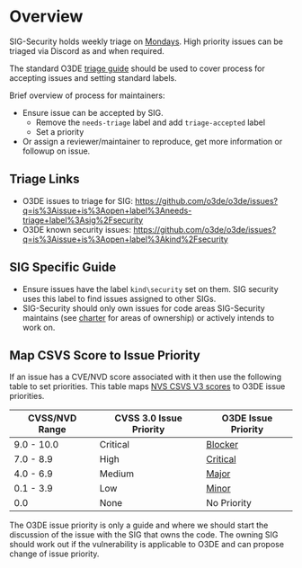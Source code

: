 
# Overview

SIG-Security holds weekly triage on [Mondays](https://lists.o3de.org/g/o3de-calendar/calendar). High priority issues can be triaged via Discord as and when required.

The standard O3DE [triage guide](https://github.com/o3de/community/) should be used to cover process for accepting issues and setting standard labels.

Brief overview of process for maintainers:
* Ensure issue can be accepted by SIG. 
    * Remove the `needs-triage` label and add `triage-accepted` label
    * Set a priority
* Or assign a reviewer/maintainer to reproduce, get more information or followup on issue.

## Triage Links
* O3DE issues to triage for SIG: https://github.com/o3de/o3de/issues?q=is%3Aissue+is%3Aopen+label%3Aneeds-triage+label%3Asig%2Fsecurity
* O3DE known security issues: https://github.com/o3de/o3de/issues?q=is%3Aissue+is%3Aopen+label%3Akind%2Fsecurity

## SIG Specific Guide
* Ensure issues have the label `kind\security` set on them. SIG security uses this label to find issues assigned to other SIGs.
* SIG-Security should only own issues for code areas SIG-Security maintains (see [charter](https://github.com/o3de/sig-security/blob/main/governance/SIG%20Security%20Charter.md) for areas of ownership) or actively intends to work on.

## Map CSVS Score to Issue Priority
If an issue has a CVE/NVD score associated with it then use the following table to set priorities. This table maps
[NVS CSVS V3 scores](https://nvd.nist.gov/vuln-metrics/cvss) to O3DE issue priorities.

| CVSS/NVD Range | CVSS 3.0 Issue Priority | O3DE Issue Priority                                                 |
|----------------|-------------------------|---------------------------------------------------------------------|
| 9.0 - 10.0     | Critical                | [Blocker](https://github.com/o3de/o3de/labels/priority%2Fblocker)   |
| 7.0 - 8.9      | High                    | [Critical](https://github.com/o3de/o3de/labels/priority%2Fcritical) |
| 4.0 - 6.9      | Medium                  | [Major](https://github.com/o3de/o3de/labels/priority%2Fmajor)       |
| 0.1 - 3.9      | Low                     | [Minor](https://github.com/o3de/o3de/labels/priority%2Fminor)       |
| 0.0            | None                    | No Priority                                                         |

The O3DE issue priority is only a guide and where we should start the discussion of the issue with the SIG that owns the code.
The owning SIG should work out if the vulnerability is applicable to O3DE and can propose change of issue priority.



